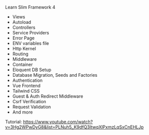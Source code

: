 Learn Slim Framework 4
 - Views
 - Autoload
 - Controllers
 - Service Providers
 - Error Page
 - ENV variables file
 - Http Kernel
 - Routing
 - Middleware
 - Container
 - Eloquent DB Setup
 - Database Migration, Seeds and Factories
 - Authentication
 - Vue Frontend
 - Tailwind CSS
 - Guest & Auth Redirect Middleware
 - Csrf Verification
 - Request Validation
 - And more

Tutorial: https://www.youtube.com/watch?v=3Hg2WPwDyG8&list=PLNuh5_K9dfQ3ItwqXlPxmzLqSxCnEHLJp
